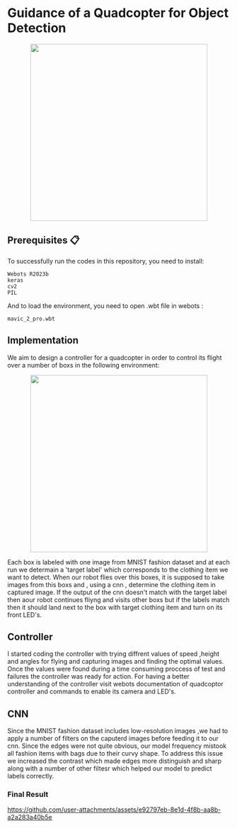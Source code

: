 # Guidance of a Quadcopter for Object Detection
<p align = "center">
   <img src="https://github.com/user-attachments/assets/48067e55-711a-434c-b238-9cb7c6892f14" width = "400" >
</p>

## Prerequisites 📋
To successfully run the codes in this repository, you need to install:

    Webots R2023b
    keras  
    cv2
    PIL
    
And to load the environment, you need to open .wbt file in webots :

    mavic_2_pro.wbt

## Implementation
We aim to design a controller for a quadcopter in order to control its flight over a number of boxs in the following environment:

<p align = "center">
  <img src="https://github.com/user-attachments/assets/d18c1414-8f01-4bf2-8b09-fd9b29ce7dde" width = "400" >
</p>

Each box is labeled with one image from MNIST fashion dataset and at each run we determain a 'target label' which corresponds to the clothing item we want to detect. When our robot flies over this boxes, it is supposed to take images from this boxs and , using a cnn , determine the clothing item in captured image. If the output of the cnn doesn't match with the target label then aour robot continues fliyng and visits other boxs but if the labels match then it should land next to the box with target clothing item and turn on its front LED's.
## Controller
I started coding the controller with trying diffrent values of speed ,height and angles for flying and capturing images and finding the optimal values. Once the values were found during a time consuming proccess of test and failures the controller was ready for action. For having a better understanding of the controller visit webots documentation of quadcoptor controller and commands to enable its camera and LED's.
## CNN
Since the MNIST fashion dataset includes low-resolution images ,we had to apply a number of filters on the caputerd images before feeding it to our cnn. Since the edges were not quite obvious, our model frequency mistook all fashion items with bags due to their curvy shape. To address this issue we increased the contrast which made edges more distinguish and sharp along with a number of other filtesr which helped our model to predict labels correctly.

### Final Result

https://github.com/user-attachments/assets/e92797eb-8e1d-4f8b-aa8b-a2a283a40b5e


